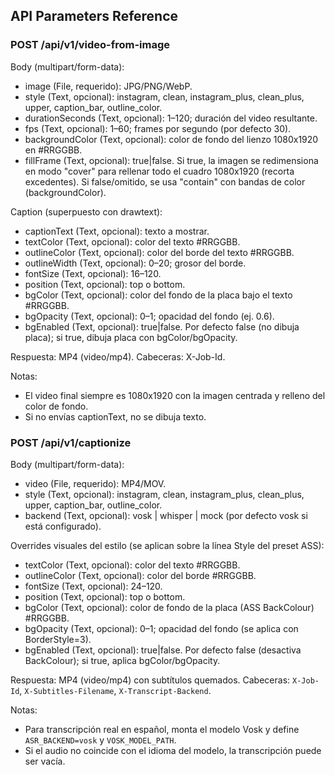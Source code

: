 ## API Parameters Reference

### POST /api/v1/video-from-image

Body (multipart/form-data):

- image (File, requerido): JPG/PNG/WebP.
- style (Text, opcional): instagram, clean, instagram_plus, clean_plus, upper, caption_bar, outline_color.
- durationSeconds (Text, opcional): 1–120; duración del video resultante.
- fps (Text, opcional): 1–60; frames por segundo (por defecto 30).
- backgroundColor (Text, opcional): color de fondo del lienzo 1080x1920 en #RRGGBB.
- fillFrame (Text, opcional): true|false. Si true, la imagen se redimensiona en modo "cover" para rellenar todo el cuadro 1080x1920 (recorta excedentes). Si false/omitido, se usa "contain" con bandas de color (backgroundColor).

Caption (superpuesto con drawtext):

- captionText (Text, opcional): texto a mostrar.
- textColor (Text, opcional): color del texto #RRGGBB.
- outlineColor (Text, opcional): color del borde del texto #RRGGBB.
- outlineWidth (Text, opcional): 0–20; grosor del borde.
- fontSize (Text, opcional): 16–120.
- position (Text, opcional): top o bottom.
- bgColor (Text, opcional): color del fondo de la placa bajo el texto #RRGGBB.
- bgOpacity (Text, opcional): 0–1; opacidad del fondo (ej. 0.6).
- bgEnabled (Text, opcional): true|false. Por defecto false (no dibuja placa); si true, dibuja placa con bgColor/bgOpacity.

Respuesta: MP4 (video/mp4). Cabeceras: X-Job-Id.

Notas:
- El video final siempre es 1080x1920 con la imagen centrada y relleno del color de fondo.
- Si no envías captionText, no se dibuja texto.

### POST /api/v1/captionize

Body (multipart/form-data):

- video (File, requerido): MP4/MOV.
- style (Text, opcional): instagram, clean, instagram_plus, clean_plus, upper, caption_bar, outline_color.
- backend (Text, opcional): vosk | whisper | mock (por defecto vosk si está configurado).

Overrides visuales del estilo (se aplican sobre la línea Style del preset ASS):

- textColor (Text, opcional): color del texto #RRGGBB.
- outlineColor (Text, opcional): color del borde #RRGGBB.
- fontSize (Text, opcional): 24–120.
- position (Text, opcional): top o bottom.
- bgColor (Text, opcional): color de fondo de la placa (ASS BackColour) #RRGGBB.
- bgOpacity (Text, opcional): 0–1; opacidad del fondo (se aplica con BorderStyle=3).
- bgEnabled (Text, opcional): true|false. Por defecto false (desactiva BackColour); si true, aplica bgColor/bgOpacity.

Respuesta: MP4 (video/mp4) con subtítulos quemados. Cabeceras: `X-Job-Id`, `X-Subtitles-Filename`, `X-Transcript-Backend`.

Notas:
- Para transcripción real en español, monta el modelo Vosk y define `ASR_BACKEND=vosk` y `VOSK_MODEL_PATH`.
- Si el audio no coincide con el idioma del modelo, la transcripción puede ser vacía.
